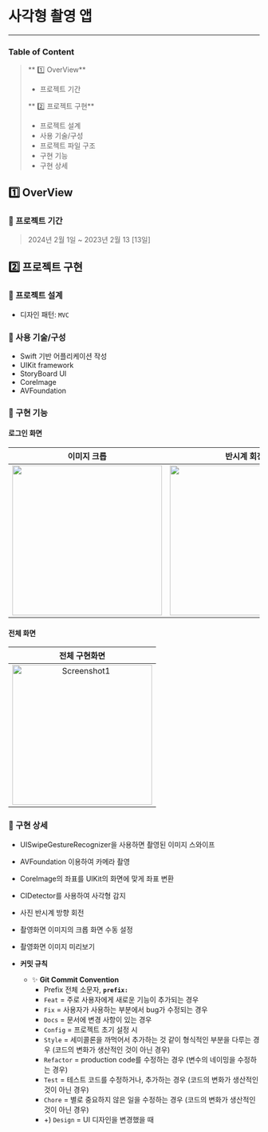 # 사각형 촬영 앱
---

### Table of Content

> ** 1️⃣ OverView**
>
> - 프로젝트 기간 
>
> ** 2️⃣ 프로젝트 구현**
>
> - 프로젝트 설계
> - 사용 기술/구성
> - 프로젝트 파일 구조
> - 구현 기능
> - 구현 상세


## 1️⃣ OverView

### 📍 프로젝트 기간

> 2024년 2월 1일 ~ 2023년 2월 13 [13일]

## 2️⃣ 프로젝트 구현

### 📍 프로젝트 설계

- 디자인 패턴: `MVC`

### 📍 사용 기술/구성

- Swift 기반 어플리케이션 작성
- UIKit framework
- StoryBoard UI
- CoreImage
- AVFoundation

### 📍 구현 기능

#### 로그인 화면

| 이미지 크롭 | 반시계 회전 | Repoint |
|:-------:|:-------:|:-------:|
| <img src="https://github.com/ehdwns0814/OpticalCharacterRecognitionApp/assets/97822621/e3f3e976-63c9-4eeb-ae5e-d81207536ff0" width="300px"> | <img src="https://github.com/ehdwns0814/OpticalCharacterRecognitionApp/assets/97822621/5435e669-426a-4c21-9acc-184e89ad2b53" width="300px"> | <img src="https://github.com/ehdwns0814/OpticalCharacterRecognitionApp/assets/97822621/daa1d2fb-b1b8-4a81-82c8-fab006be616f" width="300px">

#### 전체 화면


| 전체 구현화면 |
|:----------------------------------:|
| <img width="280" height="auto" alt="Screenshot1" src="https://github.com/ehdwns0814/OpticalCharacterRecognitionApp/assets/97822621/4b96dae2-5984-4746-9d2c-18bad840f6ec"> | 


### 📍 구현 상세

- UISwipeGestureRecognizer을 사용하면 촬영된 이미지 스와이프
- AVFoundation 이용하여 카메라 촬영
- CoreImage의 좌표를 UIKit의 화면에 맞게 좌표 변환
- CIDetector를 사용하여 사각형 감지
- 사진 반시계 방향 회전
- 촬영화면 이미지의 크롭 화면 수동 설정
- 촬영화면 이미지 미리보기


- **커밋 규칙**
    - ✨ **Git Commit Convention**
        - Prefix 전체 소문자, **`prefix:`**
        - `Feat` = 주로 사용자에게 새로운 기능이 추가되는 경우
        - `Fix` = 사용자가 사용하는 부분에서 bug가 수정되는 경우
        - `Docs` = 문서에 변경 사항이 있는 경우
        - `Config` = 프로젝트 초기 설정 시
        - `Style` = 세미콜론을 까먹어서 추가하는 것 같이 형식적인 부분을 다루는 경우 (코드의 변화가 생산적인 것이 아닌 경우)
        - `Refactor` = production code를 수정하는 경우 (변수의 네이밍을 수정하는 경우)
        - `Test` = 테스트 코드를 수정하거나, 추가하는 경우 (코드의 변화가 생산적인 것이 아닌 경우)
        - `Chore` = 별로 중요하지 않은 일을 수정하는 경우 (코드의 변화가 생산적인 것이 아닌 경우)
        - +) `Design` = UI 디자인을 변경했을 때
